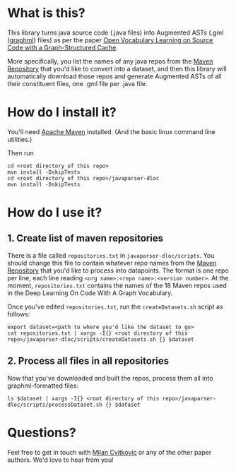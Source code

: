 # What is this?
This library turns java source code (.java files) into Augmented ASTs (.gml ([graphml](http://graphml.graphdrawing.org/)) files) as per the paper [Open Vocabulary Learning on Source Code with a Graph-Structured Cache](http://tensorlab.cms.caltech.edu/users/anima/pubs/Deep_Learning_On_Code_with_an_Unbounded_Vocabulary.pdf).

More specifically, you list the names of any java repos from the [Maven Repository](https://mvnrepository.com/) that you'd like to convert into a dataset, and then this library will automatically download those repos and generate Augmented ASTs of all their constituent files, one .gml file per .java file.

# How do I install it?
You'll need [Apache Maven](https://maven.apache.org/) installed.  (And the basic linux command line utilities.)

Then run
```
cd <root directory of this repo>
mvn install -DskipTests
cd <root directory of this repo>/javaparser-dloc
mvn install -DskipTests
```

# How do I use it?

## 1. Create list of maven repositories
There is a file called `repositories.txt` in `javaparser-dloc/scripts`. You should change this file to contain whatever repo names from the [Maven Repository](https://mvnrepository.com/) that you'd like to process into datapoints.  The format is one repo per line,  each line reading `<org name>:<repo name>:<version number>`.  At the moment, `repositories.txt` contains the names of the 18 Maven repos used in the Deep Learning On Code With A Graph Vocabulary.

Once you've edited `repositories.txt`, run the `createDatasets.sh` script as follows:

```
export dataset=<path to where you'd like the dataset to go>
cat repositories.txt | xargs -I{} <root directory of this repo>/javaparser-dloc/scripts/createDatasets.sh {} $dataset
```

## 2. Process all files in all repositories
Now that you've downloaded and built the repos, process them all into graphml-formatted files:
```
ls $dataset | xargs -I{} <root directory of this repo>/javaparser-dloc/scripts/processDataset.sh {} $dataset
```

# Questions?
Feel free to get in touch with [Milan Cvitkovic](mailto:mwcvitkovic@gmail.com) or any of the other paper authors.  We'd love to hear from you!
